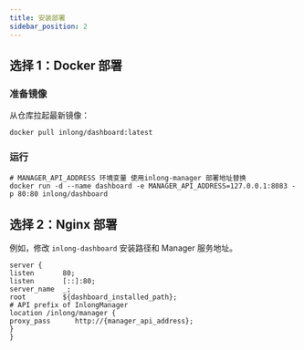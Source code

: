 ```yaml
---
title: 安装部署
sidebar_position: 2
---
```


## 选择 1：Docker 部署
### 准备镜像
从仓库拉起最新镜像：
```
docker pull inlong/dashboard:latest
```

### 运行
```
# MANAGER_API_ADDRESS 环境变量 使用inlong-manager 部署地址替换
docker run -d --name dashboard -e MANAGER_API_ADDRESS=127.0.0.1:8083 -p 80:80 inlong/dashboard
```

## 选择 2：Nginx 部署
例如，修改 `inlong-dashboard` 安装路径和 Manager 服务地址。
```
server {
listen       80;
listen       [::]:80;
server_name  _;
root         ${dashboard_installed_path};
# API prefix of InlongManager
location /inlong/manager {
proxy_pass      http://{manager_api_address};
}
}
```